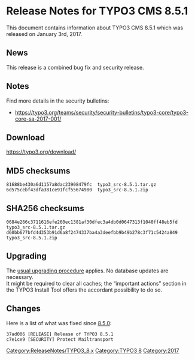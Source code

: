Release Notes for TYPO3 CMS 8.5.1
=================================

This document contains information about TYPO3 CMS 8.5.1 which was
released on January 3rd, 2017.

News
----

This release is a combined bug fix and security release.

Notes
-----

Find more details in the security bulletins:

-   <https://typo3.org/teams/security/security-bulletins/typo3-core/typo3-core-sa-2017-001/>

Download
--------

<https://typo3.org/download/>

MD5 checksums
-------------

    81688be430a6d1157a8dac23908479fc  typo3_src-8.5.1.tar.gz
    6d575cebf43dfa381ce91fcf55674980  typo3_src-8.5.1.zip

SHA256 checksums
----------------

    0684e266c3711616efe260ec1381af30dfec3a4db0d0647313f1040ff48eb5fd  typo3_src-8.5.1.tar.gz
    d60bb677bfd4d353b91d6a8f2474337ba4a3deefbb9b49b278c3f71c5424a849  typo3_src-8.5.1.zip

Upgrading
---------

The [usual upgrading
procedure](https://docs.typo3.org/typo3cms/InstallationGuide/) applies.
No database updates are necessary.\
It might be required to clear all caches; the “important actions”
section in the TYPO3 Install Tool offers the accordant possibility to do
so.

Changes
-------

Here is a list of what was fixed since
[8.5.0](TYPO3_CMS_8.5.0 "wikilink"):

    37ad006 [RELEASE] Release of TYPO3 8.5.1
    c7e1ce9 [SECURITY] Protect Mailtransport

<Category:ReleaseNotes/TYPO3_8.x> [Category:TYPO3
8](Category:TYPO3_8 "wikilink") <Category:2017>
